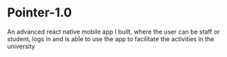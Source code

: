 # Pointer-1.0

An advanced react native mobile app I built, where the user can be staff or student, logs in and is able to use the app to facilitate the activities in the university
